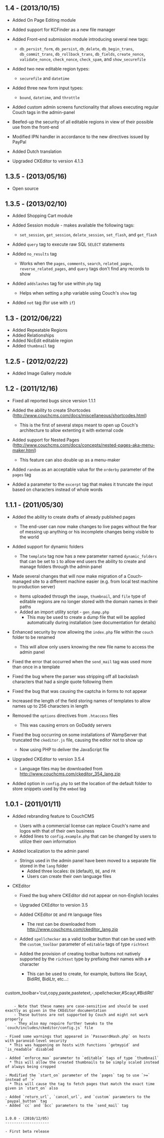 1.4 - (2013/10/15)
------------------

- Added On Page Editing module
- Added support for KCFinder as a new file manager
- Added Front-end submission module introducing several new tags:
  * `db_persist_form`, `db_persist`, `db_delete`, `db_begin_trans`, `db_commit_trans`, `db_rollback_trans`, `db_fields`, `create_nonce`, `validate_nonce`, `check_nonce`, `check_spam`, and `show_securefile`

- Added two new editable region types:
  * `securefile` and `datetime`

- Added three new form input types:
  * `bound`, `datetime`, and `throttle`

- Added custom admin screens functionality that allows executing regular Couch tags in the admin-panel
- Beefed-up the security of all editable regions in view of their possible use from the front-end
- Modified IPN handler in accordance to the new directives issued by PayPal
- Added Dutch translation
- Upgraded CKEditor to version 4.1.3


1.3.5 - (2013/05/16)
--------------------

- Open source


1.3.5 - (2013/02/10)
--------------------

- Added Shopping Cart module
- Added Session module - makes available the following tags:
  * `set_session`, `get_session`, `delete_session`, `set_flash`, and `get_flash`

- Added `query` tag to execute raw SQL `SELECT` statements
- Added `no_results` tag
  * Works when the `pages`, `comments`, `search`, `related_pages`, `reverse_related_pages`, and `query` tags don't find any records to show

- Added `addslashes` tag for use within `php` tag
  * Helps when setting a php variable using Couch's `show` tag

- Added `not` tag (for use with `if`)


1.3 - (2012/06/22)
------------------

- Added Repeatable Regions
- Added Relationships
- Added NicEdit editable region
- Added `thumbnail` tag


1.2.5 - (2012/02/22)
--------------------

- Added Image Gallery module


1.2 - (2011/12/16)
------------------

- Fixed all reported bugs since version 1.1.1
- Added the ability to create Shortcodes (http://www.couchcms.com/docs/miscellaneous/shortcodes.html)
  * This is the first of several steps meant to open up Couch's architecture to allow extenting it with external code

- Added support for Nested Pages (http://www.couchcms.com/docs/concepts/nested-pages-aka-menu-maker.html)
  * This feature can also double up as a menu-maker

- Added `random` as an acceptable value for the `orderby` parameter of the `pages` tag
- Added a parameter to the `excerpt` tag that makes it truncate the input based on characters instead of whole words


1.1.1 - (2011/05/30)
--------------------

- Added the ability to create drafts of already published pages
  * The end-user can now make changes to live pages without the fear of messing up anything or his incomplete changes being visible to the world

- Added support for dynamic folders
  * The `template` tag now has a new parameter named `dynamic_folders` that can be set to `1` to allow end users the ability to create and manage folders through the admin panel

- Made several changes that will now make migration of a Couch-managed site to a different machine easier (e.g. from local test machine to production server)
  * Items uploaded through the `image`, `thumbnail`, and `file` type of editable regions are no longer stored with the domain names in their paths
  * Added an import utility script - `gen_dump.php`
    - This may be used to create a dump file that will be applied automatically during installation (see documentation for details)

- Enhanced security by now allowing the `index.php` file within the `couch` folder to be renamed
  * This will allow only users knowing the new file name to access the admin panel

- Fixed the error that occurred when the `send_mail` tag was used more than once in a template
- Fixed the bug where the parser was stripping off all backslash characters that had a single quote following them
- Fixed the bug that was causing the captcha in forms to not appear
- Increased the length of the field storing names of templates to allow names up to 256 characters in length
- Removed the `options` directives from `.htaccess` files
  * This was causing errors on GoDaddy servers

- Fixed the bug occurring on some installations of WampServer that truncated the `ckeditor.js` file, causing the editor not to show up
  * Now using PHP to deliver the JavaScript file

- Upgraded CKEditor to version 3.5.4
  * Language files may be downloaded from http://www.couchcms.com/ckeditor_354_lang.zip

- Added option in `config.php` to set the location of the default folder to store snippets used by the `embed` tag


1.0.1 - (2011/01/11)
--------------------

- Added rebranding feature to CouchCMS
  * Users with a commercial license can replace Couch's name and logos with that of their own business
  * Added lines to `config.example.php` that can be changed by users to utilize their own information

- Added localization to the admin panel
  * Strings used in the admin panel have been moved to a separate file stored in the `lang` folder
    - Added three locales: `EN` (default), `DE`, and `FR`
    - Users can create their own language files

- CKEditor
  * Fixed the bug where CKEditor did not appear on non-English locales
  * Upgraded CKEditor to version 3.5
  * Added CKEditor `DE` and `FR` language files
    - The rest can be downloaded from http://www.couchcms.com/ckeditor_lang.zip

  * Added `spellchecker` as a valid toolbar button that can be used with the `custom_toolbar` parameter of `editable` tags of type `richtext`
  * Added the provision of creating toolbar buttons not natively supported by the `richtext` type by prefixing their names with a `#` character
    - This can be used to create, for example, buttons like Scayt, BidiRtl, BidiLtr, etc&hellip;:
    ```
custom_toolbar='cut,copy,paste,pastetext,-,spellchecker,#Scayt,#BidiRtl'
```

    - Note that these names are case-sensitive and should be used exactly as given in the CKEditor documentation
    - These buttons are not supported by Couch and might not work properly
    - They also may require further tweaks to the `couch/includes/ckeditor/config.js` file

- Fixed some warnings that appeared in `PasswordHash.php` on hosts with paranoid-level security
  * This was happening on hosts with functions `getmypid` and `is_readable` disabled

- Added `enforce_max` parameter to `editable` tags of type `thumbnail`
  * This will allow the created thumbnails to be simply scaled instead of always being cropped

- Modified the `start_on` parameter of the `pages` tag to use `>=` instead of `>`
  * This will cause the tag to fetch pages that match the exact time given in `start_on` also

- Added `return_url`, `cancel_url`, and `custom` parameters to the `paypal_button` tag
- Added `cc` and `bcc` parameters to the `send_mail` tag


1.0.0 - (2010/12/05)
--------------------

- First beta release
